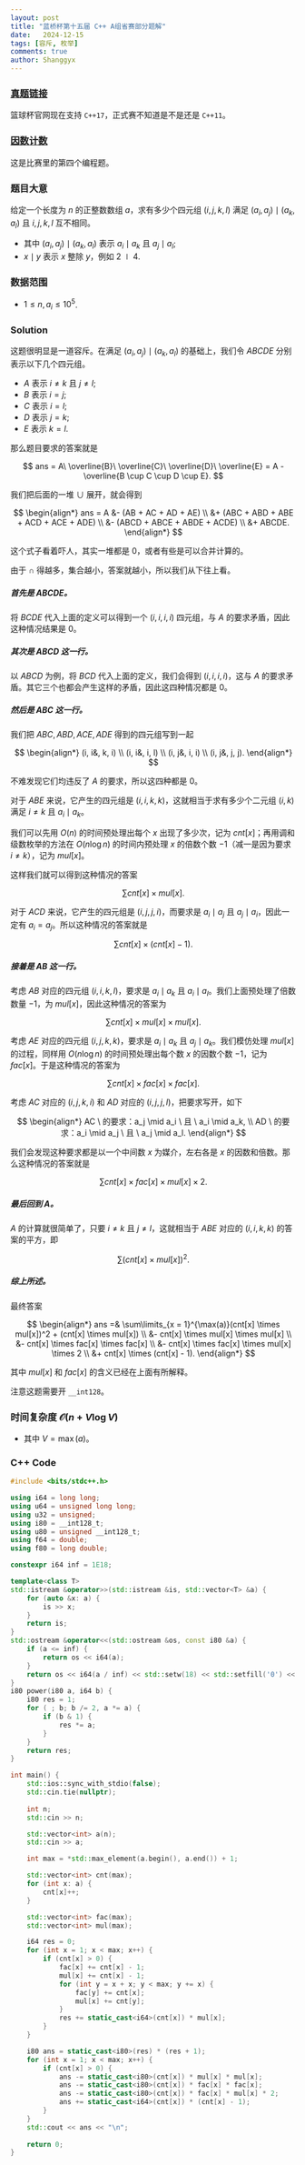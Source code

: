 ```yaml
---
layout: post
title: "蓝桥杯第十五届 C++ A组省赛部分题解"
date:   2024-12-15
tags: [容斥, 枚举]
comments: true
author: Shanggyx
---
```


### [真题链接](https://www.lanqiao.cn/paper/)

<!-- more -->

篮球杯官网现在支持 `C++17`，正式赛不知道是不是还是 `C++11`。

### [因数计数](https://www.lanqiao.cn/problems/19706/learning/) 

这是比赛里的第四个编程题。

### 题目大意

给定一个长度为 $n$ 的正整数数组 $a$，求有多少个四元组 $(i, j, k, l)$ 满足 $(a_i, a_j) \mid (a_k, a_l)$ 且 $i, j, k, l$ 互不相同。

- 其中 $(a_i, a_j) \mid (a_k, a_l)$ 表示 $a_i \mid a_k$ 且 $a_j \mid a_l$;
- $x \mid y$ 表示 $x$ 整除 $y$，例如 $2 \mid 4$.

### 数据范围

- $1 \leq n, a_i \leq 10^5$.

### Solution

这题很明显是一道容斥。在满足 $(a_i, a_j) \mid (a_k, a_l)$ 的基础上，我们令 $ABCDE$ 分别表示以下几个四元组。

- $A$ 表示 $i \neq k$ 且 $j \neq l$;
- $B$ 表示 $i = j$;
- $C$ 表示 $i = l$;
- $D$ 表示 $j = k$;
- $E$ 表示 $k = l$.

那么题目要求的答案就是 

$$
ans = A\ \overline{B}\ \overline{C}\ \overline{D}\ \overline{E} = A - \overline{B \cup C \cup D \cup E}.
$$

我们把后面的一堆 $\cup$ 展开，就会得到

$$
\begin{align*}
ans = A &- (AB + AC + AD + AE) \\
&+ (ABC + ABD + ABE + ACD + ACE + ADE) \\
&- (ABCD + ABCE + ABDE + ACDE) \\
&+ ABCDE.
\end{align*}
$$

这个式子看着吓人，其实一堆都是 $0$，或者有些是可以合并计算的。

由于 $\cap$ 得越多，集合越小，答案就越小，所以我们从下往上看。

##### 首先是 $ABCDE$。

将 $BCDE$ 代入上面的定义可以得到一个 $(i, i, i, i)$ 四元组，与 $A$ 的要求矛盾，因此这种情况结果是 $0$。

##### 其次是 $ABCD$ 这一行。

以 $ABCD$ 为例，将 $BCD$ 代入上面的定义，我们会得到 $(i,i,i,i)$，这与 $A$ 的要求矛盾。其它三个也都会产生这样的矛盾，因此这四种情况都是 $0$。

##### 然后是 $ABC$ 这一行。

我们把 $ABC,ABD,ACE,ADE$ 得到的四元组写到一起

$$
\begin{align*}
(i, i&, k, i) \\
(i, i&, i, l) \\
(i, j&, i, i) \\
(i, j&, j, j).
\end{align*}
$$

不难发现它们均违反了 $A$ 的要求，所以这四种都是 $0$。

对于 $ABE$ 来说，它产生的四元组是 $(i,i,k,k)$，这就相当于求有多少个二元组 $(i,k)$ 满足 $i \neq k$ 且 $a_i \mid a_k$。

我们可以先用 $O(n)$ 的时间预处理出每个 $x$ 出现了多少次，记为 $cnt[x]$；再用调和级数枚举的方法在 $O(n\log n)$ 的时间内预处理 $x$ 的倍数个数 $-1$（减一是因为要求 $i \neq k$），记为 $mul[x]$。

这样我们就可以得到这种情况的答案 

$$
\sum\limits cnt[x] \times mul[x].
$$

对于 $ACD$ 来说，它产生的四元组是 $(i,j,j,i)$，而要求是 $a_i \mid a_j$ 且 $a_j \mid a_i$，因此一定有 $a_i = a_j$。所以这种情况的答案就是 

$$
\sum\limits cnt[x] \times (cnt[x] - 1).
$$

##### 接着是 $AB$ 这一行。

考虑 $AB$ 对应的四元组 $(i,i,k,l)$，要求是 $a_i \mid a_k$ 且 $a_i \mid a_l$。我们上面预处理了倍数数量 $-1$，为 $mul[x]$，因此这种情况的答案为 

$$
\sum\limits cnt[x] \times mul[x] \times mul[x].
$$

考虑 $AE$ 对应的四元组 $(i,j,k,k)$，要求是 $a_i \mid a_k$ 且 $a_j \mid a_k$。我们模仿处理 $mul[x]$ 的过程，同样用 $O(n\log n)$ 的时间预处理出每个数 $x$ 的因数个数 $-1$，记为 $fac[x]$。于是这种情况的答案为

$$
\sum\limits cnt[x] \times fac[x] \times fac[x].
$$

考虑 $AC$ 对应的 $(i,j,k,i)$ 和 $AD$ 对应的 $(i,j,j,l)$，把要求写开，如下

$$
\begin{align*}
AC \ 的要求：a_j \mid a_i \ 且 \ a_i \mid a_k, \\
AD \ 的要求：a_i \mid a_j \ 且 \ a_j \mid a_l.
\end{align*}
$$ 

我们会发现这种要求都是以一个中间数 $x$ 为媒介，左右各是 $x$ 的因数和倍数。那么这种情况的答案就是

$$
\sum\limits cnt[x] \times fac[x] \times mul[x] \times 2.
$$

##### 最后回到 $A$。

$A$ 的计算就很简单了，只要 $i \neq k$ 且 $j \neq l$，这就相当于 $ABE$ 对应的 $(i,i,k,k)$ 的答案的平方，即

$$
\sum\limits (cnt[x] \times mul[x])^2.
$$

##### 综上所述。

最终答案

$$
\begin{align*}
ans =& \sum\limits_{x = 1}^{\max(a)}(cnt[x] \times mul[x])^2 + (cnt[x] \times mul[x]) \\
&- cnt[x] \times mul[x] \times mul[x] \\
&- cnt[x] \times fac[x] \times fac[x] \\
&- cnt[x] \times fac[x] \times mul[x] \times 2 \\
&+ cnt[x] \times (cnt[x] - 1).
\end{align*}
$$

其中 $mul[x]$ 和 $fac[x]$ 的含义已经在上面有所解释。

注意这题需要开 `__int128`。

### 时间复杂度 $\mathcal{O}(n + V\log V)$

- 其中 $V = \max(a)$。

### C++ Code

```cpp
#include <bits/stdc++.h>

using i64 = long long;
using u64 = unsigned long long;
using u32 = unsigned;
using i80 = __int128_t;
using u80 = unsigned __int128_t;
using f64 = double;
using f80 = long double;

constexpr i64 inf = 1E18;

template<class T>
std::istream &operator>>(std::istream &is, std::vector<T> &a) {
    for (auto &x: a) {
        is >> x;
    }
    return is;
}
std::ostream &operator<<(std::ostream &os, const i80 &a) {
    if (a <= inf) {
        return os << i64(a);
    }
    return os << i64(a / inf) << std::setw(18) << std::setfill('0') << i64(a % inf);
}
i80 power(i80 a, i64 b) {
    i80 res = 1;
    for ( ; b; b /= 2, a *= a) {
        if (b & 1) {
            res *= a;
        }
    }
    return res;
}

int main() {
    std::ios::sync_with_stdio(false);
    std::cin.tie(nullptr);
    
    int n;
    std::cin >> n;

    std::vector<int> a(n);
    std::cin >> a;

    int max = *std::max_element(a.begin(), a.end()) + 1;

    std::vector<int> cnt(max);
    for (int x: a) {
        cnt[x]++;
    }

    std::vector<int> fac(max);
    std::vector<int> mul(max);

    i64 res = 0;
    for (int x = 1; x < max; x++) {
        if (cnt[x] > 0) {
            fac[x] += cnt[x] - 1;
            mul[x] += cnt[x] - 1;
            for (int y = x + x; y < max; y += x) {
                fac[y] += cnt[x];
                mul[x] += cnt[y];
            }
            res += static_cast<i64>(cnt[x]) * mul[x];
        }
    }

    i80 ans = static_cast<i80>(res) * (res + 1);
    for (int x = 1; x < max; x++) {
        if (cnt[x] > 0) {
            ans -= static_cast<i80>(cnt[x]) * mul[x] * mul[x];
            ans -= static_cast<i80>(cnt[x]) * fac[x] * fac[x];
            ans -= static_cast<i80>(cnt[x]) * fac[x] * mul[x] * 2;
            ans += static_cast<i64>(cnt[x]) * (cnt[x] - 1);
        }
    }
    std::cout << ans << "\n";
    
    return 0;
}
```

